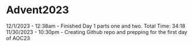 # Advent2023

12/1/2023 - 12:38am - Finished Day 1 parts one and two. Total Time: 34:18
11/30/2023 - 10:30pm - Creating Github repo and prepping for the first day of AOC23
